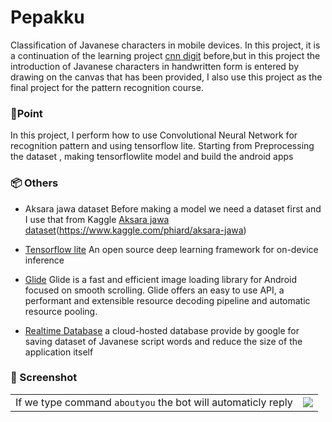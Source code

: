 #  Pepakku

Classification of Javanese characters in mobile devices. In this project, it is a continuation of the learning project [cnn digit](https://github.com/Alstonargodi/CNN-digit-tkinter) before,but in this project the introduction of Javanese characters in handwritten form is entered by drawing on the canvas that has been provided, I also use this project as the final project for the pattern recognition course.

### 🎯Point
In this project, I perform how to use Convolutional Neural Network for recognition pattern and using tensorflow lite. Starting from 
Preprocessing the dataset , making tensorflowlite model and build the android apps

### 📦 Others 
- Aksara jawa  dataset
Before making a model we need a dataset first and I use that from Kaggle  [Aksara jawa dataset](https://www.kaggle.com/phiard/aksara-jawa)(https://www.kaggle.com/phiard/aksara-jawa)

 - [Tensorflow lite](https://www.tensorflow.org/lite)
An open source deep learning framework for on-device inference

 - [Glide](https://bumptech.github.io/glide/)
Glide is a fast and efficient image loading library for Android focused on smooth scrolling. Glide offers an easy to use API, a performant and extensible resource decoding pipeline and automatic resource pooling.

- [Realtime Database](https://firebase.google.com/docs/database)
a cloud-hosted database provide by google for saving  dataset of Javanese script words and reduce the size of the application itself

### 🤖 Screenshot

|  |  |
|--|--|
| If we type command `aboutyou` the bot will automaticly reply | ![](https://firebasestorage.googleapis.com/v0/b/tes2-3df69.appspot.com/o/Screenshot%202022-02-11%20204703.png?alt=media&token=b6379987-3791-4a2d-bc4c-104c3e2b4153) 


